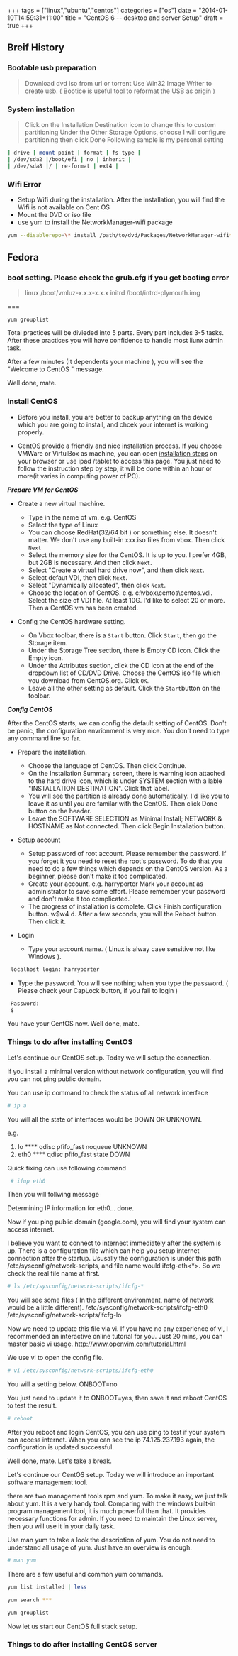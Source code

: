 +++
tags =  ["linux","ubuntu","centos"]
categories = ["os"]
date = "2014-01-10T14:59:31+11:00"
title = "CentOS 6 -- desktop and server Setup"
draft = true
+++



## Breif History


### Bootable usb preparation
> Download dvd iso from url or torrent
> Use Win32 Image Writer to create usb. ( Bootice is useful tool to reformat the USB as origin )


### System installation 
> Click on the Installation Destination icon to change this to custom partitioning
> Under the Other Storage Options, choose I will configure partitioning then click Done
> Following sample is my personal setting

```bash
| drive | mount point | format | fs type |
| /dev/sda2 |/boot/efi | no | inherit |
| /dev/sda8 |/ | re-format | ext4 |

```

### Wifi Error

* Setup Wifi during the installation. After the installation, you will find the Wifi is not available on Cent OS
* Mount the DVD or iso file
* use yum to install the NetworkManager-wifi package 

```bash
yum --disablerepo=\* install /path/to/dvd/Packages/NetworkManager-wifi* 
```



## Fedora 

### boot setting. Please check the grub.cfg if you get booting error
> linux /boot/vmluz-x.x.x-x.x.x
> initrd /boot/intrd-plymouth.img


===



`yum grouplist`

Total practices will be divieded into 5 parts. Every part includes 3-5 tasks. After these practices you will have confidence to handle most liunx admin task. 

 
After a few minutes (It dependents your machine ), you will see the "Welcome to CentOS " message. 

Well done, mate. 
 
 
### Install CentOS

* Before you install, you are better to backup anything on the device which you are going to install, and chcek your internet is working properly. 

* CentOS provide a friendly and nice installation process. If you choose VMWare or VirtulBox as machine, you can open [installation steps](http://www.tecmint.com/centos-7-installation) on your browser or use ipad /tablet to access this page. You just need to follow the instruction step by step, it will be done within an hour or more(it varies in computing power of PC).


__*Prepare VM for CentOS*__

* Create a new virtual machine. 
    * Type in the name of vm. e.g. CentOS
    * Select the type of Linux
    * You can choose RedHat(32/64 bit ) or something else. It doesn't matter. We don't use any built-in xxx.iso files from vbox. Then click `Next`
    * Select the memory size for the CentOS. It is up  to you. I prefer 4GB, but 2GB is necessary. And then click `Next`.
    * Select "Create a virtual hard drive now", and then click `Next`.
    * Select defaut VDI, then click `Next`.
    * Select "Dynamically allocated", then click `Next`.
    * Choose the location of CentOS. e.g. c:\vbox\centos\centos.vdi. Select the size of VDI file. At least 10G. I'd like to select 20 or more. Then a CentOS vm has been created. 
 
* Config the CentOS hardware setting. 

    * On Vbox toolbar, there is a `Start` button. Click `Start`, then go the Storage item.
    * Under the Storage Tree section, there is Empty CD icon. Click the Empty icon. 
    * Under the Attributes section, click the CD icon at the end of the dropdown list of CD/DVD Drive. Choose the CentOS iso file which you download from CentOS.org. Click `OK`.
    * Leave all the other setting as default. Click the `Start`button on the toolbar. 

 
__*Config CentOS*__
 
 After the CentOS starts, we can config the default setting of CentOS. Don't be panic, the configuration envrionment is very nice. You don't need to type any command line so far.
 
* Prepare the installation.
    * Choose the language of CentOS. Then click Continue.
    * On the Installation Summary screen, there is warning icon attached to the hard drive icon, which is under SYSTEM section with a lable "INSTALLATION DESTINATION". Click that label.  
    * You will see the partition is already done automatically. I'd like you to leave it as until you are familar with the CentOS. Then click Done button on the header.
    * Leave the SOFTWARE SELECTION as Minimal Install; NETWORK & HOSTNAME as Not connected. Then click Begin Installation button.

* Setup account
    * Setup password of root account. Please remember the password. If you forget it you need to reset the root's password. To do that you need to do a few things which depends on the CentOS version. As a beginner, please don't make it too complicated. 
    * Create your account. e.g. harryporter Mark your account as administrator to save some effort. Please remember your password and don't make it too complicated.'
    * The progress of installation is complete. Click Finish configuration button.
     w$w4 d. After a few seconds, you will the Reboot button. Then click it. 
 
* Login
    * Type your account name. ( Linux is alway case sensitive not like Windows ).
```bash
 localhost login: harryporter
```
 * Type the password. You will see nothing when you type the password. ( Please check your CapLock button, if you fail to login ) 
```bash
 Password:      
 $
```
 
You have your CentOS now. Well done, mate. 
  
### Things to do after installing CentOS
 
Let's continue our CentOS setup. Today we will setup the connection.
 
If you install a minimal version without network configuration, you will find you can not ping public domain.
 
You can use ip command to check the status of all network interface
 
```bash
# ip a 
```
 
 You will all the state of interfaces would be DOWN OR UNKNOWN.
 
 e.g.
 1. lo ****  qdisc pfifo_fast noqueue UNKNOWN
 2. eth0 **** qdisc pfifo_fast state DOWN
 
 Quick fixing can use following command 
 
```bash
 # ifup eth0
```
 
 Then you will follwing message
 
 Determining IP information for eth0... done.
 
 Now if you ping public domain (google.com), you will find your system can access internet. 
 
I believe you want to connect to internect immediately after the system is up. There is a configuration file which can help you setup internet connection after the startup. Ususally the configuration is under this path /etc/sysconfig/network-scripts, and file name would ifcfg-eth<*>. So we check the real file name at first. 
 
```bash
# ls /etc/sysconfig/network-scripts/ifcfg-*
```

You will see some files ( In the different environment, name of network would be a little different).
/etc/sysconfig/network-scripts/ifcfg-eth0
/etc/sysconfig/network-scripts/ifcfg-lo

Now we need to update this file via vi. If you have no any experience of vi, I recommended an interactive online tutorial for you. Just 20 mins, you can master basic vi usage. 
http://www.openvim.com/tutorial.html

We use vi to open the config file.
```bash
# vi /etc/sysconfig/network-scripts/ifcfg-eth0
```

You will a setting below.
ONBOOT=no

You just need to update it to ONBOOT=yes, then save it and reboot CentOS to test the result.
```bash
# reboot
```

After you reboot and login CentOS, you can use ping to test if your system can access internet. When you can see the ip 74.125.237.193 again, the configuration is updated successful.

Well done, mate. Let's take a break. 
 
 
  Let's continue our CentOS setup. Today we will introduce an important software management tool. 
 
there are two management tools rpm and yum. To make it easy, we just talk about yum. It is a very handy tool. Comparing with the windows built-in program management tool, it is much powerful than that. It provides necessary functions for admin. If you need to maintain the Linux server, then you will use it in your daily task. 
 
Use man yum to take a look the description of yum. You do not need to understand all usage of yum. Just have an overview is enough. 
 
```bash
# man yum
```
 
There are a few useful and common yum commands.  
```bash
yum list installed | less

yum search ***

yum grouplist
```
 
Now let us start our CentOS full stack setup.



### Things to do after installing CentOS server

